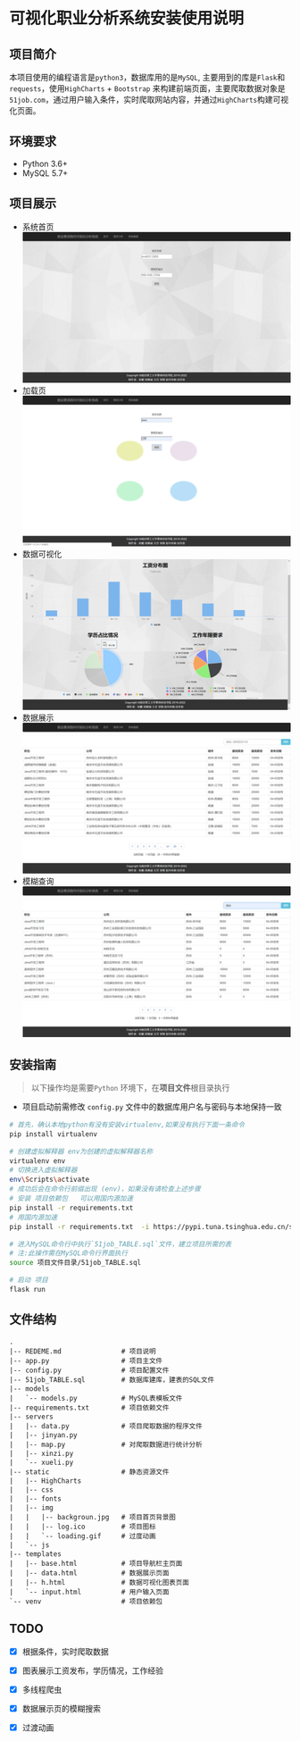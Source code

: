 # 可视化职业分析系统安装使用说明

## 项目简介

本项目使用的编程语言是`python3`，数据库用的是`MySQL`, 主要用到的库是`Flask`和`requests`，使用`HighCharts` + `Bootstrap` 来构建前端页面，主要爬取数据对象是`51job.com`，通过用户输入条件，实时爬取网站内容，并通过`HighCharts`构建可视化页面。

## 环境要求

- Python 3.6+
- MySQL 5.7+

## 项目展示
- 系统首页
![系统首页](static\img\首页.png)
- 加载页
![加载页](static\img\加载页.png)
- 数据可视化
![数据可视化](static\img\可视化.png)
- 数据展示
![数据展示](static\img\数据展示.png)
- 模糊查询
![模糊查询](static\img\模糊查询.png)

## 安装指南

> 以下操作均是需要`Python` 环境下，在**项目文件**根目录执行

- 项目启动前需修改 `config.py` 文件中的数据库用户名与密码与本地保持一致
```bash
# 首先，确认本地python有没有安装virtualenv,如果没有执行下面一条命令
pip install virtualenv
```
```bash
# 创建虚拟解释器 env为创建的虚拟解释器名称
virtualenv env
# 切换进入虚拟解释器 
env\Scripts\activate
# 成功后会在命令行前缀出现 (env)，如果没有请检查上述步骤 
# 安装 项目依赖包   可以用国内源加速
pip install -r requirements.txt
# 用国内源加速
pip install -r requirements.txt  -i https://pypi.tuna.tsinghua.edu.cn/simple
```
```bash
# 进入MySQL命令行中执行`51job_TABLE.sql`文件，建立项目所需的表
# 注:此操作需在MySQL命令行界面执行
source 项目文件目录/51job_TABLE.sql
```
```bash
# 启动 项目
flask run
```



## 文件结构

```
.
|-- REDEME.md				# 项目说明
|-- app.py					# 项目主文件
|-- config.py				# 项目配置文件
|-- 51job_TABLE.sql			# 数据库建库，建表的SQL文件
|-- models
|   `-- models.py			# MySQL表模板文件
|-- requirements.txt		# 项目依赖文件
|-- servers
|   |-- data.py				# 项目爬取数据的程序文件
|   |-- jinyan.py
|   |-- map.py				# 对爬取数据进行统计分析
|   |-- xinzi.py
|   `-- xueli.py
|-- static					# 静态资源文件
|   |-- HighCharts
|   |-- css
|   |-- fonts
|   |-- img
|   |   |-- backgroun.jpg	# 项目首页背景图
|   |   |-- log.ico			# 项目图标
|   |   `-- loading.gif		# 过度动画
|   `-- js
|-- templates
|   |-- base.html			# 项目导航栏主页面
|   |-- data.html			# 数据展示页面
|   |-- h.html				# 数据可视化图表页面
|   `-- input.html			# 用户输入页面
`-- venv					# 项目依赖包

```



## TODO

- [x] 根据条件，实时爬取数据

- [x] 图表展示工资发布，学历情况，工作经验

- [x] 多线程爬虫

- [x] 数据展示页的模糊搜索

- [x] 过渡动画

